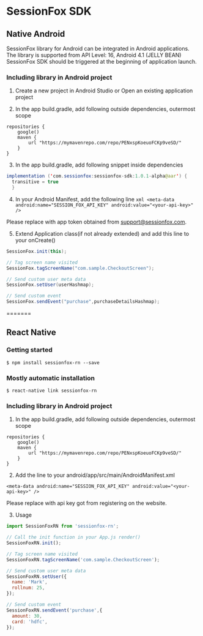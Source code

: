 
# SessionFox SDK

## Native Android

SessionFox library for Android can be integrated in Android applications. The library is supported from API Level: 16, Android 4.1 (JELLY BEAN)
SessionFox SDK should be triggered at the beginning of application launch.

### Including library in Android project

1. Create a new project in Android Studio or Open an existing application project

2. In the app build.gradle, add following outside dependencies, outermost scope

```
repositories {
    google()
    maven {
        url "https://mymavenrepo.com/repo/PENxspKoeuoFCKp9veSD/"
    }
}
```

3. In the app build.gradle, add following snippet inside dependencies
```java
implementation ('com.sessionfox:sessionfox-sdk:1.0.1-alpha@aar') {
  transitive = true
  }
```
    
4. In your Android Manifest, add the following line
```xml <meta-data android:name="SESSION_FOX_API_KEY" android:value="<your-api-key>" />```

Please replace  with app token obtained from support@sessionfox.com.

5. Extend Application class(if not already extended) and add this line to your onCreate()
```java
SessionFox.init(this);

// Tag screen name visited
SessionFox.tagScreenName("com.sample.CheckoutScreen");

// Send custom user meta data
SessionFox.setUser(userHashmap);

// Send custom event
SessionFox.sendEvent("purchase",purchaseDetailsHashmap);
```

=======

## React Native

### Getting started

`$ npm install sessionfox-rn --save`

### Mostly automatic installation

`$ react-native link sessionfox-rn`

### Including library in Android project

1. In the app build.gradle, add following outside dependencies, outermost scope
```
repositories {
    google()
    maven {
        url "https://mymavenrepo.com/repo/PENxspKoeuoFCKp9veSD/"
    }
}
```
2. Add the line to your android/app/src/main/AndroidManifest.xml
``` 
<meta-data android:name="SESSION_FOX_API_KEY" android:value="<your-api-key>" />
```
Please replace with api key got from registering on the website.

3. Usage
```javascript
import SessionFoxRN from 'sessionfox-rn';

// Call the init function in your App.js render()
SessionFoxRN.init();

// Tag screen name visited
SessionFoxRN.tagScreenName('com.sample.CheckoutScreen');

// Send custom user meta data
SessionFoxRN.setUser({
  name: 'Mark',
  rollnum: 25,
});

// Send custom event
SessionFoxRN.sendEvent('purchase',{
  amount: 30,
  card: 'hdfc',
});
```
  

